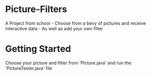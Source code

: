 # Picture-Filters
A Project from school - Choose from a bevy of pictures and receive interactive data - As well as add your own filter
# Getting Started
Choose your picture and filter from 'Picture.java' and run the 'PictureTester.java' file
